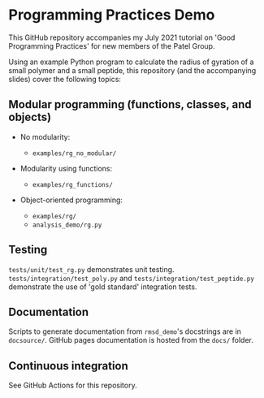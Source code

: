 # Programming Practices Demo

This GitHub repository accompanies my July 2021 tutorial on 'Good Programming
Practices' for new members of the Patel Group.

Using an example Python program to calculate the radius of gyration of a small polymer
and a small peptide, this repository (and the accompanying slides) cover the
following topics:

## Modular programming (functions, classes, and objects)
- No modularity:
    - `examples/rg_no_modular/`

- Modularity using functions:
    - `examples/rg_functions/`

- Object-oriented programming:
    - `examples/rg/`
    - `analysis_demo/rg.py`

## Testing
`tests/unit/test_rg.py` demonstrates unit testing.
`tests/integration/test_poly.py` and `tests/integration/test_peptide.py` demonstrate the use of 'gold standard' integration tests.

## Documentation
Scripts to generate documentation from `rmsd_demo`'s docstrings are in `docsource/`.
GitHub pages documentation is hosted from the `docs/` folder.

## Continuous integration
See GitHub Actions for this repository.
